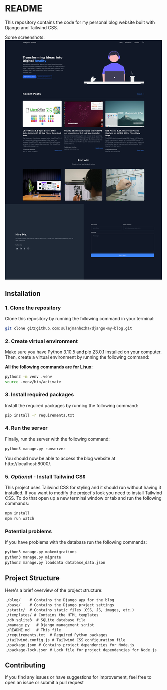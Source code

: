 # README
This repository contains the code for my personal blog website built with Django and Tailwind CSS.

Some screenshots:
![alt text](https://github.com/sulejmanhoxha/django-my-blog/blob/master/screenshot1.png)

## Installation
### 1. Clone the repository
Clone this repository by running the following command in your terminal:
```bash
git clone git@github.com:sulejmanhoxha/django-my-blog.git
```

### 2. Create virtual environment
Make sure you have Python 3.10.5 and pip 23.0.1 installed on your computer. Then, create a virtual environment by running the following command:

 **All the following commands are for Linux:**
```bash
python3 -m venv .venv
source .venv/bin/activate
```

### 3. Install required packages
Install the required packages by running the following command:

```bash
pip install -r requirements.txt
```

### 4. Run the server
Finally, run the server with the following command:

```bash
python3 manage.py runserver
```
You should now be able to access the blog website at http://localhost:8000/.
### 5. *Optional* - Install Tailwind CSS

This project uses Tailwind CSS for styling and it should run without having it installed. If you want to modify the project's look you need to install Tailwind CSS. To do that open up a new terminal window or tab and run the following commands:

```bash
npm install
npm run watch
```

### Potential problems
If you have problems with the database run the following commands:
```bash
python3 manage.py makemigrations
python3 manage.py migrate
python3 manage.py loaddata database_data.json
```

## Project Structure
Here's a brief overview of the project structure:

```
./blog/    # Contains the Django app for the blog
./base/    # Contains the Django project settings
./static/  # Contains static files (CSS, JS, images, etc.)
./templates/ # Contains the HTML templates
./db.sqlite3  # SQLite database file
./manage.py   # Django management script
./README.md   # This file
./requirements.txt  # Required Python packages
./tailwind.config.js # Tailwind CSS configuration file
./package.json # Contains project dependencies for Node.js
./package-lock.json # Lock file for project dependencies for Node.js
```

## Contributing
If you find any issues or have suggestions for improvement, feel free to open an issue or submit a pull request.
